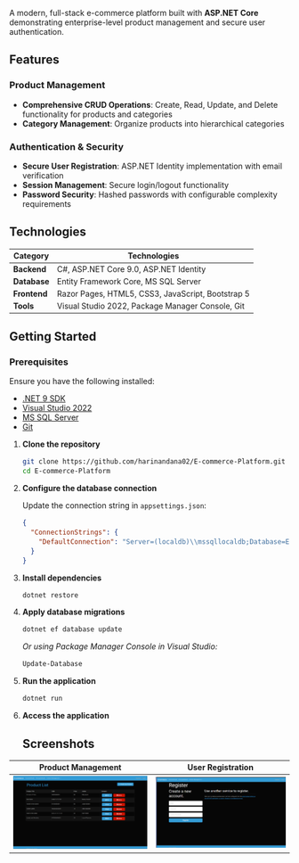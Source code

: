 ﻿A modern, full-stack e-commerce platform built with **ASP.NET Core** demonstrating enterprise-level product management and secure user authentication. 

## Features

### Product Management
- **Comprehensive CRUD Operations**: Create, Read, Update, and Delete functionality for products and categories
- **Category Management**: Organize products into hierarchical categories

### Authentication & Security
- **Secure User Registration**: ASP.NET Identity implementation with email verification
- **Session Management**: Secure login/logout functionality
- **Password Security**: Hashed passwords with configurable complexity requirements


## Technologies

| Category | Technologies |
|----------|-------------|
| **Backend** | C#, ASP.NET Core 9.0, ASP.NET Identity |
| **Database** | Entity Framework Core, MS SQL Server |
| **Frontend** | Razor Pages, HTML5, CSS3, JavaScript, Bootstrap 5 |
| **Tools** | Visual Studio 2022, Package Manager Console, Git |


## Getting Started

### Prerequisites

Ensure you have the following installed:

- [.NET 9 SDK](https://dotnet.microsoft.com/download/dotnet/9.0) 
- [Visual Studio 2022](https://visualstudio.microsoft.com/) 
- [MS SQL Server](https://www.microsoft.com/en-us/sql-server/sql-server-downloads) 
- [Git](https://git-scm.com/)

1. **Clone the repository**
   ```bash
   git clone https://github.com/harinandana02/E-commerce-Platform.git
   cd E-commerce-Platform
   ```

2. **Configure the database connection**
   
   Update the connection string in `appsettings.json`:
   ```json
   {
     "ConnectionStrings": {
       "DefaultConnection": "Server=(localdb)\\mssqllocaldb;Database=ECommerceDB;Trusted_Connection=true;MultipleActiveResultSets=true"
     }
   }
   ```

3. **Install dependencies**
   ```bash
   dotnet restore
   ```

4. **Apply database migrations**
   ```bash
   dotnet ef database update
   ```
   
   *Or using Package Manager Console in Visual Studio:*
   ```powershell
   Update-Database
   ```

5. **Run the application**
   ```bash
   dotnet run
   ```


6. **Access the application**
   




   ## Screenshots

| Product Management | User Registration |
|-------------------|------------------|
| ![Products](screenshots/products.png) | ![Register](screenshots/register.png) |
